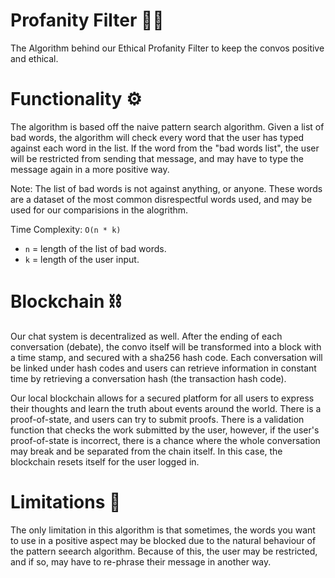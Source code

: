 # Profanity Filter 🎤✅

The Algorithm behind our Ethical Profanity Filter to keep the convos positive and ethical.

# Functionality ⚙️

The algorithm is based off the naive pattern search algorithm. Given a list of bad words, the algorithm will check every word that the user has typed against each word in the list.
If the word from the "bad words list", the user will be restricted from sending that message, and may have to type the message again in a more positive way. 

Note: The list of bad words is not against anything, or anyone. These words are a dataset of the most common disrespectful words used, and may be used for our comparisions in the alogrithm.

Time Complexity: `O(n * k)` 
 - `n` = length of the list of bad words.
 - `k` = length of the user input.

# Blockchain ⛓

Our chat system is decentralized as well. After the ending of each conversation (debate), the convo itself will be transformed into a block with a time stamp, and secured with a sha256 hash code. Each conversation will be linked under hash codes and users can retrieve information in constant time by retrieving a conversation hash (the transaction hash code). 

Our local blockchain allows for a secured platform for all users to express their thoughts and learn the truth about events around the world. There is a proof-of-state, and users can try to submit proofs. There is a validation function that checks the work submitted by the user, however, if the user's proof-of-state is incorrect, there is a chance where the whole conversation may break and be separated from the chain itself. In this case, the blockchain resets itself for the user logged in.
 
# Limitations 🌃

The only limitation in this algorithm is that sometimes, the words you want to use in a positive aspect may be blocked due to the natural behaviour of the pattern seearch algorithm. Because of this, the user may be restricted, and if so, may have to re-phrase their message in another way.




 


